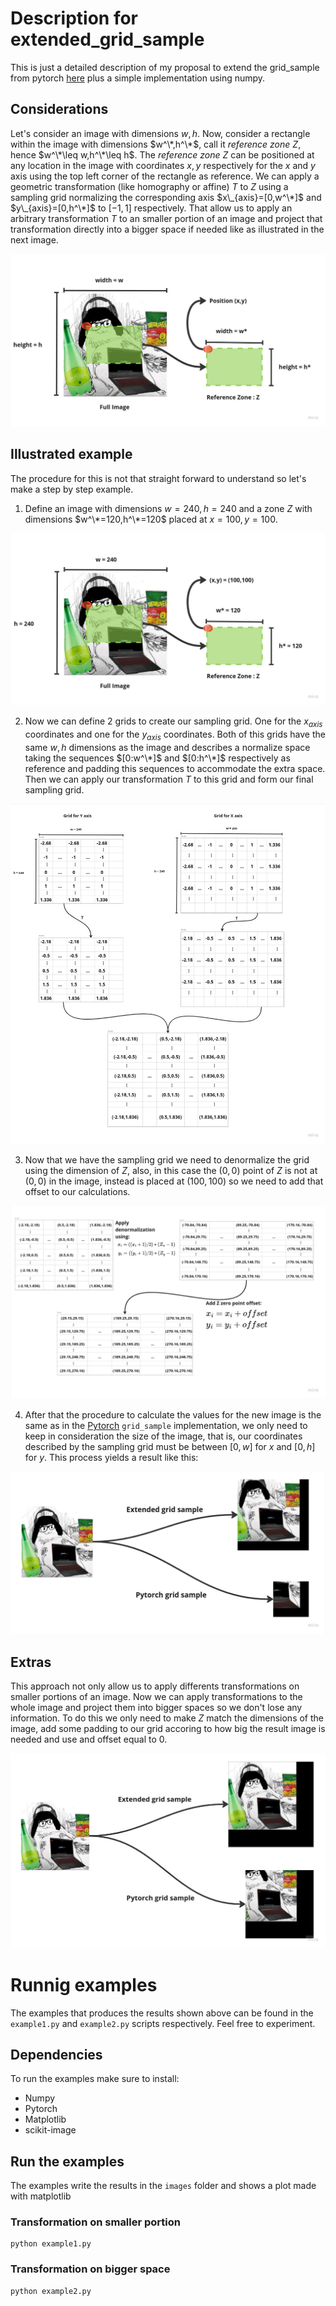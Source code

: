 # Description for extended_grid_sample

This is just a detailed description of my proposal to extend the grid_sample from pytorch [here](https://github.com/pytorch/pytorch/issues/100526) plus a simple implementation using numpy.

## Considerations

Let's consider an image with dimensions $w,h$. Now, consider a rectangle within the image with dimensions $w^\*,h^\*$, call it *reference zone* $Z$, hence $w^\*\leq w,h^\*\leq h$. The *reference zone* $Z$ can be positioned at any location in the image with coordinates $x,y$ respectively for the *x* and *y* axis using the top left corner of the rectangle as reference. We can apply a geometric transformation (like homography or affine) $T$ to $Z$ using a sampling grid normalizing the corresponding axis $x\_{axis}=[0,w^\*]$ and $y\_{axis}=[0,h^\*]$ to $[-1,1]$ respectively. That allow us to apply an arbitrary transformation $T$ to an smaller portion of an image and project that transformation directly into a bigger space if needed like as illustrated in the next image.


![Problem descriptive image](./images/figures/ExtendedGridSampleProblemDefinition.jpg)


## Illustrated example 
 
The procedure for this is not that straight forward to understand so let's make a step by step example.


1) Define an image with dimensions $w=240, h=240$ and a zone $Z$ with dimensions $w^\*=120,h^\*=120$ placed at $x=100,y=100$. 

![Example problem definition](./images/figures/Example1.jpg)

2) Now we can define 2 grids to create our sampling grid. One for the $x_{axis}$ coordinates and one for the $y_{axis}$ coordinates. Both of this grids have the same $w,h$ dimensions as the image and describes a normalize space taking the sequences $[0:w^\*]$ and $[0:h^\*]$ respectively as reference and padding this sequences to accommodate the extra space. Then we can apply our transformation $T$ to this grid and form our final sampling grid.

![Grid creation](./images/figures/Example2.jpg)

3) Now that we have the sampling grid we need to denormalize the grid using the dimension of $Z$, also, in this case the $(0,0)$ point of $Z$ is not at $(0,0)$ in the image, instead is placed at $(100,100)$ so we need to add that offset to our calculations. 

![Grid processing](./images/figures/Example3.jpg)


4) After that the procedure to calculate the values for the new image is the same as in the [Pytorch](https://github.com/pytorch/pytorch/blob/f064c5aa33483061a48994608d890b968ae53fb5/aten/src/THNN/generic/SpatialGridSamplerBilinear.c#L41) `grid_sample` implementation, we only need to keep in consideration the size of the image, that is, our coordinates described by the sampling grid must be between $[0,w]$ for $x$ and $[0,h]$ for $y$. This process yields a result like this:

![Result](./images/figures/Example4.jpg)

## Extras

This approach not only allow us to apply differents transformations on smaller portions of an image. Now we can apply transformations to the whole image and project them into bigger spaces so we don't lose any information. To do this we only need to make $Z$ match the dimensions of the image, add some padding to our grid accoring to how big the result image is needed and use and offset equal to 0.

![Extra result](./images/figures/Example5.jpg)

# Runnig examples

The examples that produces the results shown above can be found in the `example1.py` and `example2.py` scripts respectively. Feel free to experiment.

## Dependencies

To run the examples make sure to install:

- Numpy
- Pytorch
- Matplotlib
- scikit-image

## Run the examples

The examples write the results in the `images` folder and shows a plot made with matplotlib

### Transformation on smaller portion

```console
python example1.py
```

### Transformation on bigger space

```console
python example2.py
```